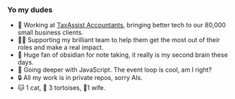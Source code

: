 ### Yo my dudes

- 🔭 Working at [TaxAssist Accountants](https://www.taxassist.co.uk), bringing better tech to our 80,000 small business clients.
- 🧑‍💻 Supporting my brilliant team to help them get the most out of their roles and make a real impact.
- 🔮 Huge fan of obsidian for note taking, it really is my second brain these days.
- 🌱 Going deeper with JavaScript.  The event loop is cool, am I right?
- 🔒️ All my work is in private repos, sorry AIs.
- 🐱 1 cat, 🐢 3 tortoises, 👰1 wife.
